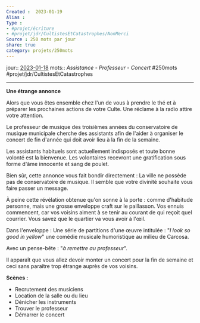 ```yaml
---
Created :  2023-01-19
Alias :
Type : 
- #projet/écriture
- #projet/jdr/CultistesEtCatastrophes/NonMerci 
Source : 250 mots par jour
share: true
category: projets/250mots
---
```

jour::  [2023-01-18](2023-01-18.md) 
mots:: *Assistance - Professeur - Concert* 
#250mots #projet/jdr/CultistesEtCatastrophes 

***

**Une étrange annonce**

Alors que vous êtes ensemble chez l'un de vous à prendre le thé et à préparer les prochaines actions de votre Culte. Une réclame à la radio attire votre attention.

Le professeur de musique des troisièmes années du conservatoire de musique municipale cherche des assistants afin de l'aider à organiser le concert de fin d'année qui doit avoir lieu à la fin de la semaine. 

Les assistants habituels sont actuellement indisposés et toute bonne volonté est la bienvenue. Les volontaires recevront une gratification sous forme d'âme innocente et sang de poulet.

Bien sûr, cette annonce vous fait bondir directement : La ville ne possède pas de conservatoire de musique. Il semble que votre divinité souhaite vous faire passer un message.

À peine cette révélation obtenue qu'on sonne à la porte : comme d'habitude personne, mais une grosse enveloppe craft sur le paillasson. Vos ennuis commencent, car vos voisins aiment à se tenir au courant de qui reçoit quel courrier. Vous savez que le quartier va vous avoir à l'œil.

Dans l'enveloppe : Une série de partitions d'une œuvre intitulée : "*I look so good in yellow*" une comédie musicale humoristique au milieu de Carcosa. 

Avec un pense-bête : "*à remettre au professeur*".

Il apparaît que vous allez devoir monter un concert pour la fin de semaine et ceci sans paraître trop étrange auprès de vos voisins.

**Scènes :**
- Recrutement des musiciens
- Location de la salle ou du lieu
- Dénicher les instruments 
-  Trouver le professeur 
- Démarrer le concert